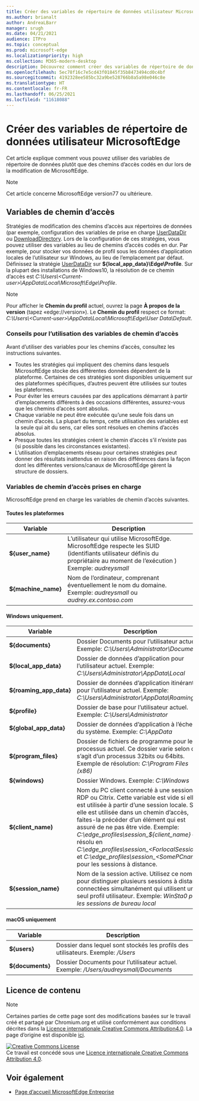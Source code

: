 ```yaml
---
title: Créer des variables de répertoire de données utilisateur MicrosoftEdge
ms.author: brianalt
author: AndreaLBarr
manager: srugh
ms.date: 04/21/2021
audience: ITPro
ms.topic: conceptual
ms.prod: microsoft-edge
ms.localizationpriority: high
ms.collection: M365-modern-desktop
description: Découvrez comment créer des variables de répertoire de données utilisateur MicrosoftEdge
ms.openlocfilehash: 5ec78f16c7e5cd43f01845f35b8473494cd0c4bf
ms.sourcegitcommit: 4192328ee585bc32a9be528766b8a5a98e046c8e
ms.translationtype: HT
ms.contentlocale: fr-FR
ms.lasthandoff: 06/25/2021
ms.locfileid: "11618088"
---
```

# <a name="create-microsoft-edge-user-data-directory-variables"></a>Créer des variables de répertoire de données utilisateur MicrosoftEdge

Cet article explique comment vous pouvez utiliser des variables de répertoire de données plutôt que des chemins d’accès codés en dur lors de la modification de MicrosoftEdge.

>[!NOTE]
>Cet article concerne MicrosoftEdge version77 ou ultérieure.
## <a name="path-variables"></a>Variables de chemin d’accès

Stratégies de modification des chemins d’accès aux répertoires de données (par exemple, configuration des variables de prise en charge [UserDataDir](microsoft-edge-policies.md#userdatadir) ou [DownloadDirectory](microsoft-edge-policies.md#downloaddirectory). Lors de la configuration de ces stratégies, vous pouvez utiliser des variables au lieu de chemins d’accès codés en dur. Par exemple, pour stocker vos données de profil sous les données d’application locales de l’utilisateur sur Windows, au lieu de l’emplacement par défaut. Définissez la stratégie [UserDataDir](microsoft-edge-policies.md#userdatadir) sur **${local_app_data}\Edge\Profile**. Sur la plupart des installations de Windows10, la résolution de ce chemin d’accès est *C:\Users\\&lt;Current-user&gt;\AppData\Local\Microsoft\Edge\Profile*.

>[!NOTE]
>Pour afficher le **Chemin du profil** actuel, ouvrez la page **À propos de la version** (tapez «edge://version»). Le **Chemin du profil** respect ce format: *C:\Users\\&lt;Current-user&gt;\AppData\Local\Microsoft\Edge\User Data\Default*.

### <a name="guidance-for-using-path-variables"></a>Conseils pour l’utilisation des variables de chemin d’accès

Avant d’utiliser des variables pour les chemins d’accès, consultez les instructions suivantes.

- Toutes les stratégies qui impliquent des chemins dans lesquels MicrosoftEdge stocke des différentes données dépendent de la plateforme. Certaines de ces stratégies sont disponibles uniquement sur des plateformes spécifiques, d’autres peuvent être utilisées sur toutes les plateformes.
- Pour éviter les erreurs causées par des applications démarrant à partir d’emplacements différents à des occasions différentes, assurez-vous que les chemins d’accès sont absolus.
- Chaque variable ne peut être exécutée qu’une seule fois dans un chemin d’accès. La plupart du temps, cette utilisation des variables est la seule qui ait du sens, car elles sont résolues en chemins d’accès absolus.
- Presque toutes les stratégies créent le chemin d’accès s’il n’existe pas (si possible dans les circonstances existantes).
- L’utilisation d’emplacements réseau pour certaines stratégies peut donner des résultats inattendus en raison des différences dans la façon dont les différentes versions/canaux de MicrosoftEdge gèrent la structure de dossiers.

### <a name="supported-path-variables"></a>Variables de chemin d’accès prises en charge

MicrosoftEdge prend en charge les variables de chemin d’accès suivantes.

#### <a name="all-platforms"></a>Toutes les plateformes

| Variable | Description |
| --- | --- |
| **${user_name}** | L’utilisateur qui utilise MicrosoftEdge. MicrosoftEdge respecte les SUID (identifiants utilisateur définis du propriétaire au moment de l’exécution ) Exemple: *audreysmall* |
| **${machine_name}** | Nom de l’ordinateur, comprenant éventuellement le nom du domaine. Exemple: *audreysmall* ou *audrey.ex.contoso.com* |

#### <a name="windows-only"></a>Windows uniquement.

| Variable | Description |
| --- | --- |
| **${documents}** | Dossier Documents pour l’utilisateur actuel. Exemple: *C:\Users\Administrator\Documents* |
|**${local_app_data}** | Dossier de données d’application pour l’utilisateur actuel. Exemple: *C:\Users\Administrator\AppData\Local* |
|**${roaming_app_data}** | Dossier de données d’application itinérantes pour l’utilisateur actuel. Exemple: *C:\Users\Administrator\AppData\Roaming* |
| **${profile}** | Dossier de base pour l’utilisateur actuel. Exemple: *C:\Users\Administrator* |
| **${global_app_data}** | Dossier de données d’application à l’échelle du système. Exemple: *C:\AppData* |
| **${program_files}** | Dossier de fichiers de programme pour le processus actuel. Ce dossier varie selon qu’il s’agit d’un processus 32bits ou 64bits. Exemple de résolution: *C:\Program Files (x86)* |
| **${windows}** | Dossier Windows. Exemple: *C:\Windows* |
| **${client_name)** | Nom du PC client connecté à une session RDP ou Citrix. Cette variable est vide si elle est utilisée à partir d’une session locale. Si elle est utilisée dans un chemin d’accès, faites-la précéder d’un élément qui est assuré de ne pas être vide. Exemple: *C:\edge_profiles\session_${client_name}* est résolu en *C:\edge_profiles\session_&lt;ForlocalSessions&gt;* et *C:\edge_profiles\session_&lt;SomePCname&gt;* pour les sessions à distance. |
| **${session_name}** | Nom de la session active. Utilisez ce nom pour distinguer plusieurs sessions à distance connectées simultanément qui utilisent un seul profil utilisateur. Exemple: *WinSta0 pour les sessions de bureau local* |

#### <a name="macos-only"></a>macOS uniquement

| Variable | Description |
| --- | --- |
| **${users}** | Dossier dans lequel sont stockés les profils des utilisateurs. Exemple: */Users* |
| **${documents}** | Dossier Documents pour l’utilisateur actuel. Exemple: */Users/audreysmall/Documents* |

## <a name="content-license"></a>Licence de contenu

>[!NOTE]
>Certaines parties de cette page sont des modifications basées sur le travail créé et partagé par Chromium.org et utilisé conformément aux conditions décrites dans la [Licence internationale Creative Commons Attribution4.0](http://creativecommons.org/licenses/by/4.0/). La page d’origine est disponible [ici](https://www.chromium.org/administrators/policy-list-3/user-data-directory-variables).
  
<a rel="license" href="http://creativecommons.org/licenses/by/4.0/"><img alt="Creative Commons License" style="border-width:0" src="https://i.creativecommons.org/l/by/4.0/88x31.png" /></a><br/>Ce travail est concédé sous une <a rel="license" href="http://creativecommons.org/licenses/by/4.0/">Licence internationale Creative Commons Attribution 4.0</a>.
## <a name="see-also"></a>Voir également

- [Page d’accueil MicrosoftEdge Entreprise](https://aka.ms/EdgeEnterprise)